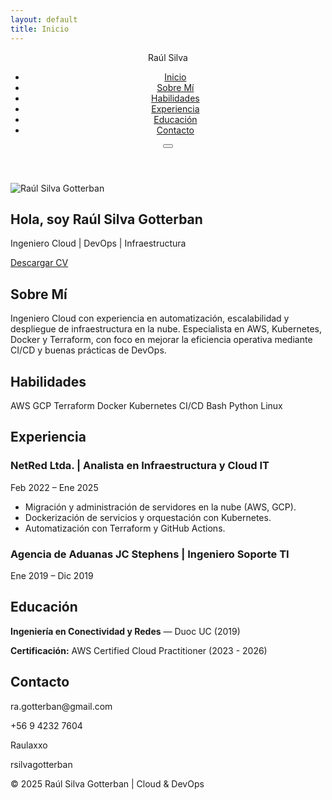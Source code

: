 ```yaml
---
layout: default
title: Inicio
---
```

<!-- Navbar -->
<header>
  <nav class="navbar">
    <div class="logo">Raúl Silva</div>
    <ul class="nav-links" id="nav-links">
      <li><a href="#inicio">Inicio</a></li>
      <li><a href="#sobre-mi">Sobre Mí</a></li>
      <li><a href="#habilidades">Habilidades</a></li>
      <li><a href="#experiencia">Experiencia</a></li>
      <li><a href="#educacion">Educación</a></li>
      <li><a href="#contacto">Contacto</a></li>
    </ul>
    <div class="menu-toggle" id="menu-toggle">
      <i class="fa-solid fa-bars"></i>
    </div>
    <button class="dark-mode-toggle" id="darkModeToggle">
      <i class="fa-solid fa-moon"></i>
    </button>
  </nav>
</header>

<!-- Hero -->
<section id="inicio" class="hero">
  <div class="hero-text">
    <div class="profile-pic">
      <img src="yolentes.png" alt="Raúl Silva Gotterban">
    </div>
    <h1>Hola, soy <span>Raúl Silva Gotterban</span></h1>
    <p>Ingeniero Cloud | DevOps | Infraestructura</p>
    <a href="CV_Raul_Silva_Gotterban.pdf" class="btn" download>
      <i class="fa-solid fa-download"></i> Descargar CV
    </a>
  </div>
</section>

<!-- Sobre Mí -->
<section id="sobre-mi" class="section">
  <h2>Sobre Mí</h2>
  <p>
    Ingeniero Cloud con experiencia en automatización, escalabilidad y despliegue de infraestructura en la nube.
    Especialista en AWS, Kubernetes, Docker y Terraform, con foco en mejorar la eficiencia operativa mediante CI/CD y buenas prácticas de DevOps.
  </p>
</section>

<!-- Habilidades -->
<section id="habilidades" class="section bg-light">
  <h2>Habilidades</h2>
  <div class="skills">
    <span>AWS</span>
    <span>GCP</span>
    <span>Terraform</span>
    <span>Docker</span>
    <span>Kubernetes</span>
    <span>CI/CD</span>
    <span>Bash</span>
    <span>Python</span>
    <span>Linux</span>
  </div>
</section>

<!-- Experiencia -->
<section id="experiencia" class="section">
  <h2>Experiencia</h2>
  <div class="timeline">
    <div class="job">
      <h3>NetRed Ltda. | Analista en Infraestructura y Cloud IT</h3>
      <p><i class="fa-solid fa-calendar"></i> Feb 2022 – Ene 2025</p>
      <ul>
        <li>Migración y administración de servidores en la nube (AWS, GCP).</li>
        <li>Dockerización de servicios y orquestación con Kubernetes.</li>
        <li>Automatización con Terraform y GitHub Actions.</li>
      </ul>
    </div>
    <div class="job">
      <h3>Agencia de Aduanas JC Stephens | Ingeniero Soporte TI</h3>
      <p><i class="fa-solid fa-calendar"></i> Ene 2019 – Dic 2019</p>
    </div>
  </div>
</section>

<!-- Educación -->
<section id="educacion" class="section bg-light">
  <h2>Educación</h2>
  <p><strong>Ingeniería en Conectividad y Redes</strong> — Duoc UC (2019)</p>
  <p><strong>Certificación:</strong> AWS Certified Cloud Practitioner (2023 - 2026)</p>
</section>

<!-- Contacto -->
<section id="contacto" class="section">
  <h2>Contacto</h2>
  <p><i class="fa-solid fa-envelope"></i> ra.gotterban@gmail.com</p>
  <p><i class="fa-solid fa-phone"></i> +56 9 4232 7604</p>
  <p><i class="fa-brands fa-github"></i> Raulaxxo</p>
  <p><i class="fa-brands fa-linkedin"></i> rsilvagotterban</p>
</section>

<!-- Footer -->
<footer>
  <p>© 2025 Raúl Silva Gotterban | Cloud & DevOps</p>
</footer>
